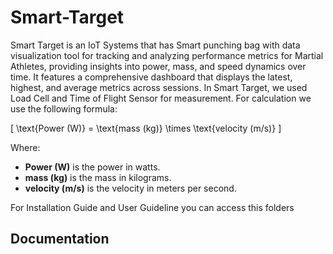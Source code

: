 ﻿# Smart-Target
Smart Target is an IoT Systems that has Smart punching bag with data visualization tool for tracking and analyzing performance metrics for Martial Athletes, providing insights into power, mass, and speed dynamics over time. It features a comprehensive dashboard that displays the latest, highest, and average metrics across sessions. In Smart Target, we used Load Cell and Time of Flight Sensor for measurement. For calculation we use the following formula:

\[ \text{Power (W)} = \text{mass (kg)} \times \text{velocity (m/s)} \]

Where:
- **Power (W)** is the power in watts.
- **mass (kg)** is the mass in kilograms.
- **velocity (m/s)** is the velocity in meters per second.


For Installation Guide and User Guideline you can access this folders

## Documentation
